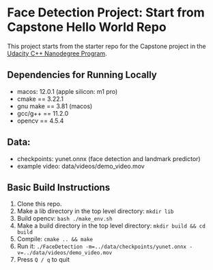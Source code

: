 # Face Detection Project: Start from Capstone Hello World Repo

This project starts from the starter repo for the Capstone project in the [Udacity C++ Nanodegree Program](https://www.udacity.com/course/c-plus-plus-nanodegree--nd213).

## Dependencies for Running Locally
* macos: 12.0.1 (apple silicon: m1 pro)
* cmake == 3.22.1
* gnu make == 3.81 (macos)
* gcc/g++ == 11.2.0
* opencv == 4.5.4

## Data:
* checkpoints: yunet.onnx (face detection and landmark predictor)
* example video: data/videos/demo_video.mov

## Basic Build Instructions

1. Clone this repo.
2. Make a lib directory in the top level directory: `mkdir lib`
3. Build opencv: `bash ./make_env.sh`
4. Make a build directory in the top level directory: `mkdir build && cd build`
5. Compile: `cmake .. && make`
6. Run it: `./FaceDetection -m=../data/checkpoints/yunet.onnx -v=../data/videos/demo_video.mov`
7. Press `Q / q` to quit